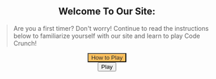 <style>
  #howto-popup{
      text-align: center;
      display: none;
      margin: auto;
  }

  #how-to-text{
      text-align: left;
  }

  .play-container{
      text-align: center;
  }

  .howto-container{
      text-align: center;
  }

  #closing-gamestart{
      background-color: rgb(223, 109, 109);
      visibility: hidden;
  }

  #howto-button{
      background-color: #FCC05F;
      color: rgb(43, 41, 41);
      
  }

  #play-button{
      display: block;
      margin: auto;
  }
  
  #close-game{
      display: none;
      margin: auto;
      background-color: rgb(223, 109, 109);
  }

  #game-container{
      position: relative !important;
      background-color: #e5b76d;
      text-align: center;
      width: 480px;
      height: 480px;
      border-radius: 1em;
      margin: auto;
      display: none;
  }
#tcontainer{
  display: none;
}
#bar{
  margin-top: 40px;
  font-family: 'Fira Mono', monospace !important;
  border-collapse: collapse;
  width: 100%;
  border-radius: 0.75em;
  box-shadow: 0 0 0.5em #175178;
  padding: 10px 10px;
}
.bar-1 {
  margin-left: 10px;
  width: 150px;
  height: 80px;
  border-radius: 40px;
  background-color: #90fff0;
  color: #000000;
  box-shadow: 0 0 0em;
}
.bar-2{
  width: 150px;
  height: 80px;
  border-radius: 40px;
  background-color: #ffe100;
  color: #000000;
  box-shadow: 0 0 0em;
}
.bar-3{
  width: 150px;
  text-align: center;
  height: 120px;
  margin-left: 20px;
  border-radius: 40px;
  background-color: #ff00c8;
  color: #000000;
  box-shadow: 0 0 0em;
}
#game {
  justify-self: center;
  display: grid;
  grid-template-columns: repeat(4, 1fr);
  grid-template-rows: repeat(4, 1fr);
  width: 450px;
  height: 450px;  
}
.flip-card {
  background-color: transparent;
  width: 100px;
  height: 100px;
  perspective: 1000px;
  margin-top: 0px;
  position: relative;
  text-align: center;
  transition: transform 0.6s;
  transform-style: preserve-3d;
}
.flip-card figure {
  display: flex;
  justify-content: center;
  align-items: center;
  position: absolute;
  width: 100%;
  height: 100%;
  backface-visibility: hidden;
}
.flip-card .flip-card-front {
  width: 100px;
  height: 100px;
  background-color: #800000;
  border-radius: 6px;
}
.flip-card .flip-card-back {
  width: 100px;
  height: 100px;
  background-color: white;
  transform: rotateY(180deg);
  border-radius: 6px;
}
.flip-card.flipped {
  transform: rotateY(180deg);
}
#canvas{
  position: relative;
  display: block;
  padding-top: 22px;
  margin: 21px
}
img {
  border-radius: 20px;
}    
.frozen {
  pointer-events: none;
  opacity: 1;
}
.frozen-text {
  display: none;
  position: absolute;
  top: 50%;
  left: 50%;
  transform: translate(-50%, -50%);
  font-size: 36px;
  font-weight: bold;
  font-family: "Lucida Console", "Monaco", monospace;
  color: #ff9304;
  text-align: center;
}
.frozen .frozen-text {
  display: block;
}
#popup-image {
  position: absolute;
  display: none;
  top: 45%;
  left: 50%;
  transform: translate(-50%, -50%);
  width: 400px;
  height: 300px;
}
.progressbar {
  width: 200px;
  border: solid 1px #000;
  border-radius: 6px;
}
.progressbar .inner {
  height: 15px;
  animation: progressbar-countdown;
  animation-duration: 40s;
  animation-iteration-count: 1;
  animation-fill-mode: forwards;
  animation-play-state: paused;
  animation-timing-function: linear;
  border-radius: 6px;
}
@keyframes progressbar-countdown {
  0% {
    width: 100%;
    background: #66D3FA;
  }
  100% {
    width: 0%;
    background: #F00;
  }
}
#highscores{
  font-family: 'Fira Mono', monospace !important;
  border-collapse: collapse;
  width: 100%;
  border-radius: 0.75em;
  box-shadow: 0 0 0.5em #175178;
  padding: 10px 10px;
  display: table;
}         
</style>

<div class="howto-container">
  <h2>Welcome To Our Site:</h2>
  <blockquote id = "how-to-text">Are you a first timer? Don't worry! Continue to read the instructions below to familiarize yourself with our site and learn to play Code Crunch!</blockquote>
  <button type="submit" id="howto-button">How to Play</button>
  <div class="howto-popup" id="howto-popup">
      <h2>Instructions for playing code crunch.</h2>
      <blockquote id = "how-to-text">
          - Navigate to the login page, then login with your email and make a password. 
          - Then, come back to this "Game" bar.
          - Click "start!" Now a thirty second clock will begin. 
          - Click on a card to turn it over.
          - Match the rest before the time runs out!
          - Close the game and click play to replay!
      </blockquote>
      <br><button type="button" id="closing-gamestart">Close</button>
  </div>
</div>

<div class="play-container">
  <button type="button" id="play-button">Play</button>
  <button type="button" id="close-game">Close</button>
  <div id="tcontainer">
    <div id = "timer">
      <table id="bar">
        <tr>
          <th><button type="button" class="bar-1"><span id="match-count">Score</span></button></th>
          <th><button type="button" class="bar-3"></button></th>
          <th><div id='progressbar'></div></th>
        </tr>
      </table>
    </div>
  </div>
  <br><div id="game-container">
      <!-- game goes here-->
      <section id="canvas" class="hidden">
      <div id='progressbar'></div>
      <div id="game">
        <div id="flip-card-1" class="flip-card">
          <figure class="flip-card-front"></figure>
          <figure class="flip-card-back"></figure>
        </div>
        <div id="flip-card-2" class="flip-card">
          <figure class="flip-card-front"></figure>
          <figure class="flip-card-back"></figure>
        </div>
        <div id="flip-card-3" class="flip-card">
          <figure class="flip-card-front"></figure>
          <figure class="flip-card-back"></figure>
        </div>
        <div id="flip-card-4" class="flip-card">
          <figure class="flip-card-front"></figure>
          <figure class="flip-card-back"></figure>
        </div>
        <div id="flip-card-5" class="flip-card">
          <figure class="flip-card-front"></figure>
          <figure class="flip-card-back"></figure>
        </div>
        <div id="flip-card-6" class="flip-card">
          <figure class="flip-card-front"></figure>
          <figure class="flip-card-back"></figure>
        </div>
        <div id="flip-card-7" class="flip-card">
          <figure class="flip-card-front"></figure>
          <figure class="flip-card-back"></figure>
        </div>
        <div id="flip-card-8" class="flip-card">
          <figure class="flip-card-front"></figure>
          <figure class="flip-card-back"></figure>
        </div>
        <div id="flip-card-9" class="flip-card">
          <figure class="flip-card-front"></figure>
          <figure class="flip-card-back"></figure>
        </div>
        <div id="flip-card-10" class="flip-card">
          <figure class="flip-card-front"></figure>
          <figure class="flip-card-back"></figure>
        </div>
        <div id="flip-card-11" class="flip-card">
          <figure class="flip-card-front"></figure>
          <figure class="flip-card-back"></figure>
        </div>
        <div id="flip-card-12" class="flip-card">
          <figure class="flip-card-front"></figure>
          <figure class="flip-card-back"></figure>
        </div>
        <div id="flip-card-13" class="flip-card">
          <figure class="flip-card-front"></figure>
          <figure class="flip-card-back"></figure>
        </div>
        <div id="flip-card-14" class="flip-card">
          <figure class="flip-card-front"></figure>
          <figure class="flip-card-back"></figure>
        </div>
        <div id="flip-card-15" class="flip-card">
          <figure class="flip-card-front"></figure>
          <figure class="flip-card-back"></figure>
        </div>
        <div id="flip-card-16" class="flip-card">
          <figure class="flip-card-front"></figure>
          <figure class="flip-card-back"></figure>
        </div>
        <img id="popup-image" src="{{site.baseurl}}/images/m.png">
      </div>
    </section>
  </div><br>
</div>
<script>
  var howtobutton = document.getElementById("howto-button");
  var closing = document.getElementById("closing-gamestart");
  var playbutton = document.getElementById("play-button");
  var closegame = document.getElementById("close-game");
  howtobutton.onclick = function() {
      howtobutton.style.visibility = "hidden";
      document.getElementById("howto-popup").style.display = "block";
      closing.style.visibility = "visible";
  }
  closing.onclick = function() {
      document.getElementById("howto-popup").style.display = "none";
      howtobutton.style.visibility = "visible";
      closing.style.visibility = "hidden";
  }

  playbutton.onclick = function() {
      document.getElementById("game-container").style.display = "block";
      document.getElementById("tcontainer").style.display = "block";
      document.getElementById("play-button").style.display = "none";
      document.getElementById("close-game").style.display = "block";
  }

  closegame.onclick = function() {
      document.getElementById("game-container").style.display = "none";
      document.getElementById("tcontainer").style.display = "none";
      document.getElementById("play-button").style.display = "block";
      document.getElementById("close-game").style.display = "none";
  }

var possibleCardSides = ["fa-solid fa-shield-halved", "images/dc.png", "images/fp.png", "images/gh.png", "images/html.png", "images/p.png", "images/so.png", "images/vs.png", "fa-solid fa-shield-halved", "images/dc.png", "images/fp.png", "images/gh.png", "images/html.png", "images/p.png", "images/so.png", "images/vs.png"];
var flippedCards = [];
var matchedCards = [];
var locked = false;
var flipTimeout = 700;
function getRandomIndex(length) {
return Math.floor(Math.random() * length);
}
function getRandomSide(randomIndex) {
var side;
randomIndex = getRandomIndex(possibleCardSides.length);
side = possibleCardSides[randomIndex];
possibleCardSides.splice(randomIndex, 1);
return side;
}
function assignCardSides($cardSides) {
for (var i = 0; i < 16; i++) {
  $($cardSides[i]).html('<i class="' + getRandomSide() + '" style="color: #ffffff;"></i>');
}
possibleCardSides = ["fa-solid fa-shield-halved", "images/dc.png", "images/fp.png", "images/gh.png", "images/html.png", "images/p.png", "images/so.png", "images/vs.png", "fa-solid fa-shield-halved", "images/dc.png", "images/fp.png", "images/gh.png", "images/html.png", "images/p.png", "images/so.png", "images/vs.png"];
}
function unFlipped($card) {
return !$card.hasClass("flipped");
}
function areMatching(flippedCards) {
return (flippedCards[0].html() === flippedCards[1].html());
}
function hideCards(flippedCards) {
setTimeout(function() {
  $(flippedCards[0]).removeClass("flipped");
  $(flippedCards[1]).removeClass("flipped");
  locked = false;
}, flipTimeout);
}
function reset($cardSides, $flipCardElements) {
assignCardSides($cardSides);
matchedCards = [];
$flipCardElements.removeClass("flipped");
}
$(document).ready(function(){
var $playButton = $("#play-button");
var $canvas = $("#canvas");
var $flipCardElements = $(".flip-card");
var $cardSides = $(".flip-card .flip-card-back");
var $replay = $("#close-game");
var $matchCountDisplay = $("#match-count"); // added a display element to show the match count
var matchCounter = 0; // added a counter for matched cards
var totalCards = $flipCardElements.length; // added a variable to store the total number of cards
assignCardSides($cardSides);
$playButton.on("click", function() {
  $canvas.removeClass("hidden");
});
$canvas.on("click", ".flip-card-front, .flip-card-front h2", function(event) {
  if(event.target != this || locked){ return true; }
  var $card = $(event.target).closest(".flip-card");
  if (unFlipped($card)) {
    $card.addClass("flipped");
    flippedCards.push($card);
  }
  if (flippedCards.length === 2) {
    if (areMatching(flippedCards)) {
      matchCounter++; // increment the counter for each matching pair
      matchedCards.push(flippedCards[0], flippedCards[1]);
      $matchCountDisplay.text(matchCounter); // update the match count display
      if (matchCounter == (totalCards / 2)) { // check if all cards are matched
        alert("All cards matched!"); // display the alert
      }        
    } else {
      locked = true;
      hideCards(flippedCards);
    }
    flippedCards = [];
  }
});
function createProgressbar(id, duration, callback) {
  var progressbar = document.getElementById(id);
  progressbar.className = 'progressbar';
  var progressbarinner = document.createElement('div');
  progressbarinner.className = 'inner';
  progressbarinner.style.animationDuration = duration;
  if (typeof(callback) === 'function') {
    progressbarinner.addEventListener('animationend', callback);
  }
  progressbar.appendChild(progressbarinner);
  progressbarinner.style.animationPlayState = 'running';
}
addEventListener('load', function() {
  const container = document.getElementById("game-container");
  createProgressbar('progressbar', '45s', function() {
    container.classList.add("frozen");
    document.getElementById("popup-image").style.display = "block";
    console.log(matchCounter);
    const userId = localStorage.getItem("userid");
    const url = "http://172.26.126.49:8080/api/highscores/hscore";
    const data = {
      username: userId,
      hscore: matchCounter
    };
    const options = {
      method: "POST",
      headers: {
        "Content-Type": "application/json"
      },
      body: JSON.stringify(data)
    };
    fetch(url, options)
      .then(response => {
        if (!response.ok) {
          throw new Error("Network response was not ok");
        }
        return response.json();
      })
      .then(data => {
        console.log(data);
      })
      .catch(error => {
        console.error("There was a problem with the fetch operation:", error);
      }); 
    });
});
$replay.on("click", function() {
  const container = document.getElementById("game-container");
  reset($cardSides, $flipCardElements);
  matchCounter = 0;
  $matchCountDisplay.text(matchCounter);
  container.classList.remove("frozen");
  document.getElementById("popup-image").style.display = "none";
});

})

updateHighscores();

function updateHighscores() {
  $.ajax({
    url: "http://172.26.126.49:8080/api/highscores/retrieve",
    type: 'GET',
    dataType: 'json',
    success: function(data) {
      $('.bar-3').slice(1).remove();

      data.forEach(function(hscore) {
        $('.bar-3').append(hscore.username + ' : ' + hscore.hscore);
      });
    },
    error: function(error) {
      console.log(error);
    }
  });
}
</script>